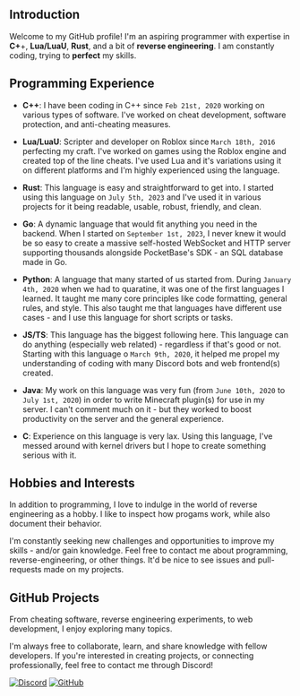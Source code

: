 ## Introduction

Welcome to my GitHub profile! I'm an aspiring programmer with expertise in **C+**+, **Lua/LuaU**, **Rust**, and a bit of **reverse engineering**. I am constantly coding, trying to **perfect** my skills.

## Programming Experience
- **C++**: I have been coding in C++ since `Feb 21st, 2020` working on various types of software. I've worked on cheat development, software protection, and anti-cheating measures.

- **Lua/LuaU**: Scripter and developer on Roblox since `March 18th, 2016` perfecting my craft. I've worked on games using the Roblox engine and created top of the line cheats. I've used Lua and it's variations using it on different platforms and I'm highly experienced using the language.

- **Rust**: This language is easy and straightforward to get into. I started using this language on `July 5th, 2023` and I've used it in various projects for it being readable, usable, robust, friendly, and clean. 

- **Go**: A dynamic language that would fit anything you need in the backend. When I started on `September 1st, 2023`, I never knew it would be so easy to create a massive self-hosted WebSocket and HTTP server supporting thousands alongside PocketBase's SDK - an SQL database made in Go.

- **Python**: A language that many started of us started from. During `January 4th, 2020` when we had to quaratine, it was one of the first languages I learned. It taught me many core principles like code formatting, general rules, and style. This also taught me that languages have different use cases - and I use this language for short scripts or tasks.

- **JS/TS**: This language has the biggest following here. This language can do anything (especially web related) - regardless if that's good or not. Starting with this language o `March 9th, 2020`, it helped me propel my understanding of coding with many Discord bots and web frontend(s) created.

- **Java**: My work on this language was very fun (from `June 10th, 2020` to `July 1st, 2020`) in order to write Minecraft plugin(s) for use in my server. I can't comment much on it - but they worked to boost productivity on the server and the general experience.

- **C**: Experience on this language is very lax. Using this language, I've messed around with kernel drivers but I hope to create something serious with it. 

## Hobbies and Interests

In addition to programming, I love to indulge in the world of reverse engineering as a hobby. I like to inspect how progams work, while also document their behavior. 

I'm constantly seeking new challenges and opportunities to improve my skills - and/or gain knowledge. Feel free to contact me about programming, reverse-engineering, or other things. It'd be nice to see issues and pull-requests made on my projects.

## GitHub Projects

From cheating software, reverse engineering experiments, to web development, I enjoy exploring many topics.

I'm always free to collaborate, learn, and share knowledge with fellow developers. If you're interested in creating projects, or connecting professionally, feel free to contact me through Discord!

[![Discord](https://img.shields.io/badge/-Discord-white?logo=Discord)](https://discord.com/users/325849904570302469)
[![GitHub](https://img.shields.io/badge/-GitHub-black?logo=github)](https://github.com/Blastbrean)
